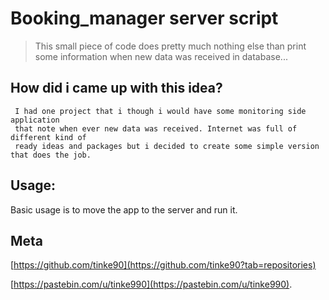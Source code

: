 # Booking_manager server script

 > This small piece of code does pretty much nothing else than print some information when new data was received in database...

<!-- ![MySqlTest](https://repository-images.githubusercontent.com/338935900/7b2c0180-6fd9-11eb-8d1c-f88fbd0cd3c5) -->


## How did i came up with this idea?

```
 I had one project that i though i would have some monitoring side application
 that note when ever new data was received. Internet was full of different kind of
 ready ideas and packages but i decided to create some simple version that does the job.
```

## Usage:
 Basic usage is to move the app to the server and run it.


## Meta
[https://github.com/tinke90](https://github.com/tinke90?tab=repositories)

[https://pastebin.com/u/tinke990](https://pastebin.com/u/tinke990).
 
